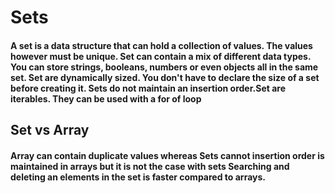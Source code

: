 # Sets

#### A set is a data structure that can hold a collection of values. The values however must be unique. Set can contain a mix of different data types. You can store strings, booleans, numbers or even objects all in the same set. Set are dynamically sized. You don't have to declare the size of a set before creating it. Sets do not maintain an insertion order.Set are iterables. They can be used with a for of loop

## Set vs Array

#### Array can contain duplicate values whereas Sets cannot insertion order is maintained in arrays but it is not the case with sets Searching and deleting an elements in the set is faster compared to arrays.
